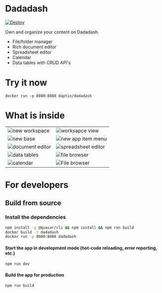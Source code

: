 # Dadadash  

[![Deploy](https://www.herokucdn.com/deploy/button.svg)](https://dashboard.heroku.com/new?template=https%3A%2F%2Fgithub.com%2Fdaptin%2Fdadadash%2F)

Own and organize your content on Dadadash.

- File/folder manager
- Rich document editor
- Spreadsheet editor
- Calendar
- Data tables with CRUD API's

# Try it now

```docker run -p 8080:8080 daptin/dadadash```

# What is inside

|      |    |
|------------------------------------------------|------------------------------------------------------|
| ![ new workspace](assets/newWorkspace.png)     | ![ worksapce view](assets/workspaceView.png)         |
| ![ new base](assets/newBase.png)               | ![ new app item menu](assets/newAppItemMenu.png)     |
| ![ document editor](assets/documentEditor.png) | ![ spreadsheet editor](assets/spreadsheetEditor.png) |
| ![ data tables](assets/dataTable.png)          | ![ file browser](assets/fileBrowser.png)             |
| ![ calendar](assets/newCalendarEvent.png)      | ![ File browser](assets/7.png)                       |



# For developers

## Build from source

### Install the dependencies
```bash
npm install -g @quasar/cli && npm install && npm run build
docker build -t dadadash
docker run -p 8080:8080 dadadash
```

#### Start the app in development mode (hot-code reloading, error reporting, etc.)
```bash
npm run dev
```


#### Build the app for production
```bash
npm run build
```
